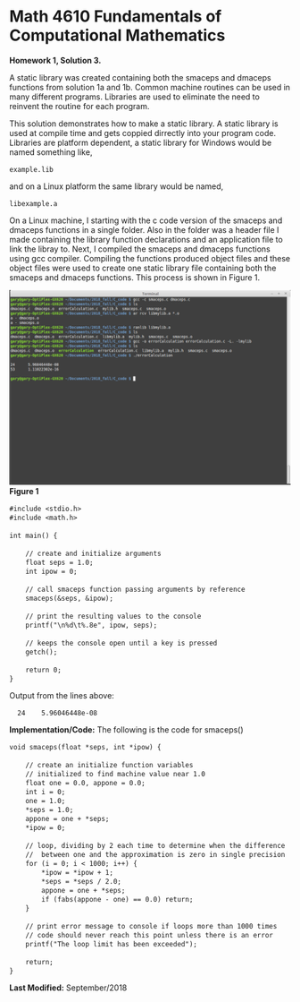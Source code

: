 # Math 4610 Fundamentals of Computational Mathematics
**Homework 1, Solution 3.**

A static library was created containing both the smaceps and dmaceps functions from solution 1a and 1b.
Common machine routines can be used in many different programs. Libraries are used to eliminate the need
to reinvent the routine for each program. 
  
This solution demonstrates how to make a static library. A static library is used at compile time and gets
coppied dirrectly into your program code. Libraries are platform dependent, a static library for Windows
would be named something like,

    example.lib 

and on a Linux platform the same library would be named,

    libexample.a

On a Linux machine, I starting with the c code version of the smaceps and dmaceps functions in a single folder.
Also in the folder was a header file I made containing the library function declarations and an application file
to link the libray to. Next, I compiled the smaceps and dmaceps functions using gcc compiler. Compiling the
functions produced object files and these object files were used to create one static library file containing both
the smaceps and dmaceps functions. This process is shown in Figure 1.
  
![](gcc(Linux).png)
**Figure 1**
  
    #include <stdio.h>
    #include <math.h>
    
    int main() {
    
        // create and initialize arguments
        float seps = 1.0;
        int ipow = 0;
        
        // call smaceps function passing arguments by reference
        smaceps(&seps, &ipow);
        
        // print the resulting values to the console
        printf("\n%d\t%.8e", ipow, seps);
        
        // keeps the console open until a key is pressed
        getch();

        return 0;
    }

Output from the lines above:

      24    5.96046448e-08


**Implementation/Code:** The following is the code for smaceps()

    void smaceps(float *seps, int *ipow) {
    
        // create an initialize function variables
        // initialized to find machine value near 1.0
        float one = 0.0, appone = 0.0;
        int i = 0;
        one = 1.0;
        *seps = 1.0;
        appone = one + *seps;
        *ipow = 0;

        // loop, dividing by 2 each time to determine when the difference
        //  between one and the approximation is zero in single precision
        for (i = 0; i < 1000; i++) {
            *ipow = *ipow + 1;
            *seps = *seps / 2.0;
            appone = one + *seps;
            if (fabs(appone - one) == 0.0) return;
        }

        // print error message to console if loops more than 1000 times
        // code should never reach this point unless there is an error
        printf("The loop limit has been exceeded");

        return;
    }

**Last Modified:** September/2018
